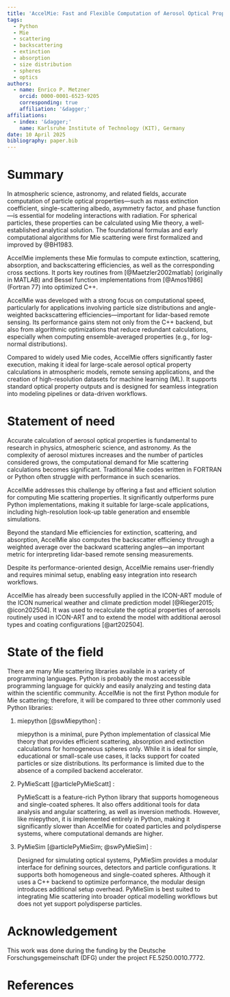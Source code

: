 ```yaml
---
title: 'AccelMie: Fast and Flexible Computation of Aerosol Optical Properties for Atmospheric Modeling and Remote Sensing'
tags:
  - Python
  - Mie
  - scattering
  - backscattering
  - extinction
  - absorption
  - size distribution
  - spheres
  - optics
authors:
  - name: Enrico P. Metzner
    orcid: 0000-0001-6523-9205
    corresponding: true
    affiliation: '&dagger;'
affiliations:
  - index: '&dagger;'
    name: Karlsruhe Institute of Technology (KIT), Germany
date: 10 April 2025
bibliography: paper.bib
---
```


# Summary

In atmospheric science, astronomy, and related fields, accurate computation of particle optical properties—such as mass extinction coefficient, single-scattering albedo, asymmetry factor, and phase function—is essential for modeling interactions with radiation. For spherical particles, these properties can be calculated using Mie theory, a well-established analytical solution. The foundational formulas and early computational algorithms for Mie scattering were first formalized and improved by @BH1983.

AccelMie implements these Mie formulas to compute extinction, scattering, absorption, and backscattering efficiencies, as well as the corresponding cross sections. It ports key routines from [@Maetzler2002matlab] (originally in MATLAB) and Bessel function implementations from [@Amos1986] (Fortran 77) into optimized C++.

AccelMie was developed with a strong focus on computational speed, particularly for applications involving particle size distributions and angle-weighted backscattering efficiencies—important for lidar-based remote sensing. Its performance gains stem not only from the C++ backend, but also from algorithmic optimizations that reduce redundant calculations, especially when computing ensemble-averaged properties (e.g., for log-normal distributions).

Compared to widely used Mie codes, AccelMie offers significantly faster execution, making it ideal for large-scale aerosol optical property calculations in atmospheric models, remote sensing applications, and the creation of high-resolution datasets for machine learning (ML). It supports standard optical property outputs and is designed for seamless integration into modeling pipelines or data-driven workflows.


# Statement of need

Accurate calculation of aerosol optical properties is fundamental to research in physics, atmospheric science, and astronomy. As the complexity of aerosol mixtures increases and the number of particles considered grows, the computational demand for Mie scattering calculations becomes significant. Traditional Mie codes written in FORTRAN or Python often struggle with performance in such scenarios.

AccelMie addresses this challenge by offering a fast and efficient solution for computing Mie scattering properties. It significantly outperforms pure Python implementations, making it suitable for large-scale applications, including high-resolution look-up table generation and ensemble simulations.

Beyond the standard Mie efficiencies for extinction, scattering, and absorption, AccelMie also computes the backscatter efficiency through a weighted average over the backward scattering angles—an important metric for interpreting lidar-based remote sensing measurements.

Despite its performance-oriented design, AccelMie remains user-friendly and requires minimal setup, enabling easy integration into research workflows.

AccelMie has already been successfully applied in the ICON-ART module of the ICON numerical weather and climate prediction model [@Rieger2015; @icon202504]. It was used to recalculate the optical properties of aerosols routinely used in ICON-ART and to extend the model with additional aerosol types and coating configurations [@art202504].


# State of the field

There are many Mie scattering libraries available in a variety of programming languages. Python is probably the most accessible programming language for quickly and easily analyzing and testing data within the scientific community. AccelMie is not the first Python module for Mie scattering; therefore, it will be compared to three other commonly used Python libraries:

1. miepython [@swMiepython] :

   miepython is a minimal, pure Python implementation of classical Mie theory that provides efficient scattering, absorption and extinction calculations for homogeneous spheres only. While it is ideal for simple, educational or small-scale use cases, it lacks support for coated particles or size distributions. Its performance is limited due to the absence of a compiled backend accelerator.

2. PyMieScatt [@articlePyMieScatt] :

   PyMieScatt is a feature-rich Python library that supports homogeneous and single-coated spheres. It also offers additional tools for data analysis and angular scattering, as well as inversion methods. However, like miepython, it is implemented entirely in Python, making it significantly slower than AccelMie for coated particles and polydisperse systems, where computational demands are higher.

3. PyMieSim [@articlePyMieSim; @swPyMieSim] :

   Designed for simulating optical systems, PyMieSim provides a modular interface for defining sources, detectors and particle configurations. It supports both homogeneous and single-coated spheres. Although it uses a C++ backend to optimize performance, the modular design introduces additional setup overhead. PyMieSim is best suited to integrating Mie scattering into broader optical modelling workflows but does not yet support polydisperse particles.


# Acknowledgement
This work was done during the funding by the Deutsche Forschungsgemeinschaft (DFG) under the project FE.5250.0010.7772.

# References
